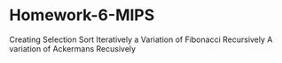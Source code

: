 # Homework-6-MIPS
Creating Selection Sort Iteratively
a Variation of Fibonacci Recursively 
A variation of Ackermans Recusively
